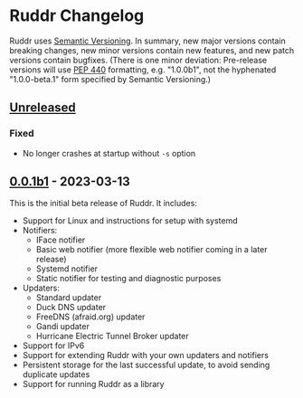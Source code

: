 Ruddr Changelog
===============

Ruddr uses [Semantic Versioning][semver]. In summary, new major versions
contain breaking changes, new minor versions contain new features, and new
patch versions contain bugfixes. (There is one minor deviation: Pre-release
versions will use [PEP 440][pep440] formatting, e.g.  "1.0.0b1", not the
hyphenated "1.0.0-beta.1" form specified by Semantic Versioning.)

[Unreleased]
------------

### Fixed

- No longer crashes at startup without `-s` option

[0.0.1b1] - 2023-03-13
----------------------

This is the initial beta release of Ruddr. It includes:

- Support for Linux and instructions for setup with systemd
- Notifiers:
  * IFace notifier
  * Basic web notifier (more flexible web notifier coming in a later release)
  * Systemd notifier
  * Static notifier for testing and diagnostic purposes
- Updaters:
  * Standard updater
  * Duck DNS updater
  * FreeDNS (afraid.org) updater
  * Gandi updater
  * Hurricane Electric Tunnel Broker updater
- Support for IPv6
- Support for extending Ruddr with your own updaters and notifiers
- Persistent storage for the last successful update, to avoid sending duplicate
  updates
- Support for running Ruddr as a library

[semver]: https://semver.org/
[pep440]: https://www.python.org/dev/peps/pep-0440/#version-scheme

[Unreleased]: https://github.com/dominickpastore/ruddr/compare/v0.0.1b1...dev
[0.0.1b1]: https://github.com/dominickpastore/ruddr/compare/v0.0.0...v0.0.1b1
